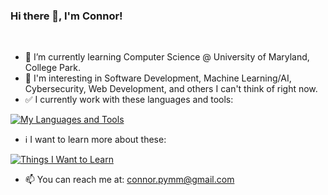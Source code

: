 ### Hi there 👋, I'm Connor!

&nbsp;
- 🌱 I’m currently learning Computer Science @ University of Maryland, College Park.
- 🤔 I'm interesting in Software Development, Machine Learning/AI, Cybersecurity, Web Development, and others I can't think of right now.
- ✅ I currently work with these languages and tools:

[![My Languages and Tools](https://skills.thijs.gg/icons?i=java,py,cpp,html,css,js,git,unity)](https://skills.thijs.gg)

- ℹ️ I want to learn more about these:

[![Things I Want to Learn](https://skills.thijs.gg/icons?i=c,swift,mongodb,nodejs,react,lua,mysql)](https://skills.thijs.gg)

- 📫 You can reach me at: connor.pymm@gmail.com

